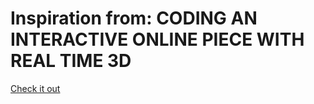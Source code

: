 # Inspiration from: CODING AN INTERACTIVE ONLINE PIECE WITH REAL TIME 3D

[Check it out](https://www.youtube.com/watch?v=vk0sYNjFd9I)
